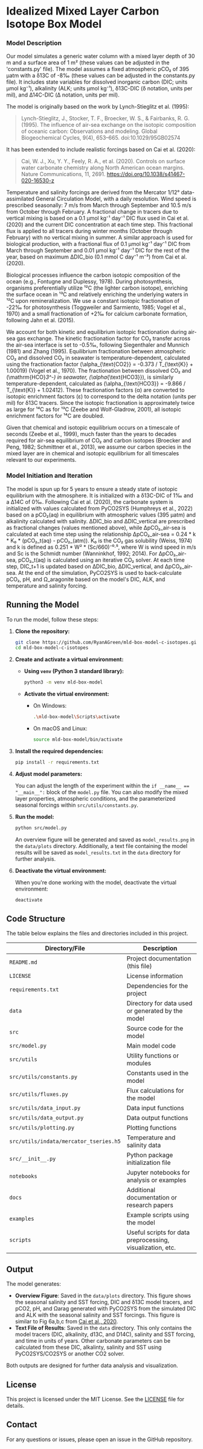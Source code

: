 # Idealized Mixed Layer Carbon Isotope Box Model

### Model Description

Our model simulates a generic water column with a mixed layer depth of 30 m and a surface area of 1 m² (these values can be adjusted in the 'constants.py' file). The model assumes a fixed atmospheric pCO₂ of 395 μatm with a δ13C of -8‰ (these values can be adjusted in the constants.py file). It includes state variables for dissolved inorganic carbon (DIC; units µmol kg⁻¹), alkalinity (ALK; units µmol kg⁻¹), δ13C-DIC (δ notation, units per mil), and Δ14C-DIC (Δ notation, units per mil).

The model is originally based on the work by Lynch-Stieglitz et al. (1995):

> Lynch-Stieglitz, J., Stocker, T. F., Broecker, W. S., & Fairbanks, R. G. (1995). The influence of air-sea exchange on the isotopic composition of oceanic carbon: Observations and modeling. Global Biogeochemical Cycles, 9(4), 653–665. doi:10.1029/95GB02574

It has been extended to include realistic forcings based on Cai et al. (2020):

> Cai, W. J., Xu, Y. Y., Feely, R. A., et al. (2020). Controls on surface water carbonate chemistry along North American ocean margins. Nature Communications, 11, 2691. https://doi.org/10.1038/s41467-020-16530-z

Temperature and salinity forcings are derived from the Mercator 1/12° data-assimilated General Circulation Model, with a daily resolution. Wind speed is prescribed seasonally: 7 m/s from March through September and 10.5 m/s from October through February. A fractional change in tracers due to vertical mixing is based on a 0.1 µmol kg⁻¹ day⁻¹ DIC flux used in Cai et al. (2020) and the current DIC concentration at each time step. This fractional flux is applied to all tracers during winter months (October through February) with no vertical mixing in summer. A similar approach is used for biological production, with a fractional flux of 0.1 µmol kg⁻¹ day⁻¹ DIC from March through September and 0.01 µmol kg⁻¹ day⁻¹ DIC for the rest of the year, based on maximum ΔDIC_bio (0.1 mmol C day⁻¹ m⁻³) from Cai et al. (2020).

Biological processes influence the carbon isotopic composition of the ocean (e.g., Fontugne and Duplessy, 1978). During photosynthesis, organisms preferentially utilize ¹²C (the lighter carbon isotope), enriching the surface ocean in ¹³C and relatively enriching the underlying waters in ¹²C upon remineralization. We use a constant isotopic fractionation of -22‰ for photosynthesis (Toggweiler and Sarmiento, 1985; Vogel et al., 1970) and a small fractionation of +2‰ for calcium carbonate formation, following Jahn et al. (2015).

We account for both kinetic and equilibrium isotopic fractionation during air-sea gas exchange. The kinetic fractionation factor for CO₂ transfer across the air-sea interface is set to -0.5‰, following Siegenthaler and Munnich (1981) and Zhang (1995). Equilibrium fractionation between atmospheric CO₂ and dissolved CO₂ in seawater is temperature-dependent, calculated using the fractionation factor \(\alpha_{\text{CO2}} = -0.373 / T_{\text{K}} + 1.00019\) (Vogel et al., 1970). The fractionation between dissolved CO₂ and \(\mathrm{HCO}_3^-\) in seawater, \(\alpha_{\text{HCO3}}\), is similarly temperature-dependent, calculated as \(\alpha_{\text{HCO3}} = -9.866 / T_{\text{K}} + 1.02412\). These fractionation factors (α) are converted to isotopic enrichment factors (ε) to correspond to the delta notation (units per mil) for δ13C tracers. Since the isotopic fractionation is approximately twice as large for ¹⁴C as for ¹³C (Zeebe and Wolf-Gladrow, 2001), all isotopic enrichment factors for ¹⁴C are doubled.

Given that chemical and isotopic equilibrium occurs on a timescale of seconds (Zeebe et al., 1999), much faster than the years to decades required for air-sea equilibrium of CO₂ and carbon isotopes (Broecker and Peng, 1982; Schmittner et al., 2013), we assume our carbon species in the mixed layer are in chemical and isotopic equilibrium for all timescales relevant to our experiments.

### Model Initiation and Iteration

The model is spun up for 5 years to ensure a steady state of isotopic equilibrium with the atmosphere. It is initialized with a δ13C-DIC of 1‰ and a Δ14C of 0‰. Following Cai et al. (2020), the carbonate system is initialized with values calculated from PyCO2SYS (Humphreys et al., 2022) based on a pCO₂(aq) in equilibrium with atmospheric values (395 μatm) and alkalinity calculated with salinity. ΔDIC_bio and ΔDIC_vertical are prescribed as fractional changes (values mentioned above), while ΔpCO₂_air-sea is calculated at each time step using the relationship ΔpCO₂_air-sea = 0.24 * k * K₀ * (pCO₂_t(aq) - pCO₂_(atm)). K₀ is the CO₂ gas solubility (Weiss, 1974) and k is defined as 0.251 * W² * (Sc/660)⁻⁰·⁵, where W is wind speed in m/s and Sc is the Schmidt number (Wanninkhof, 1992; 2014). For ΔpCO₂_air-sea, pCO₂_t(aq) is calculated using an iterative CO₂ solver. At each time step, DIC_t+1 is updated based on ΔDIC_bio, ΔDIC_vertical, and ΔpCO₂_air-sea. At the end of the simulation, PyCO2SYS is used to back-calculate pCO₂, pH, and Ω_aragonite based on the model's DIC, ALK, and temperature and salinity forcing.


## Running the Model

To run the model, follow these steps:

1. **Clone the repository:**

    ```bash
    git clone https://github.com/RyanAGreen/mld-box-model-c-isotopes.git
    cd mld-box-model-c-isotopes
    ```

2. **Create and activate a virtual environment:**

    - **Using `venv` (Python 3 standard library):**

      ```bash
      python3 -m venv mld-box-model
      ```

    - **Activate the virtual environment:**

      - On Windows:

        ```bash
        .\mld-box-model\Scripts\activate
        ```

      - On macOS and Linux:

        ```bash
        source mld-box-model/bin/activate
        ```

3. **Install the required dependencies:**

    ```bash
    pip install -r requirements.txt
    ```

4. **Adjust model parameters:**
   
    You can adjust the length of the experiment within the `if __name__ == "__main__":` block of the `model.py` file. You can also modify the mixed layer properties, atmospheric conditions, and the parameterized seasonal forcings within `src/utils/constants.py`.

5. **Run the model:**

    ```bash
    python src/model.py
    ```
    An overview figure will be generated and saved as `model_results.png` in the `data/plots` directory. Additionally, a text file containing the model results will be saved as `model_results.txt` in the `data` directory for further analysis.

6. **Deactivate the virtual environment:**

    When you're done working with the model, deactivate the virtual environment:

    ```bash
    deactivate
    ```

## Code Structure

The table below explains the files and directories included in this project.

| Directory/File | Description |
|---|---|
| `README.md` | Project documentation (this file) |
| `LICENSE` | License information |
| `requirements.txt` | Dependencies for the project |
| `data` | Directory for data used or generated by the model |
| `src` | Source code for the model |
| `src/model.py` | Main model code |
| `src/utils` | Utility functions or modules |
| `src/utils/constants.py` | Constants used in the model |
| `src/utils/fluxes.py` | Flux calculations for the model |
| `src/utils/data_input.py` | Data input functions |
| `src/utils/data_output.py` | Data output functions |
| `src/utils/plotting.py` | Plotting functions |
| `src/utils/indata/mercator_tseries.h5` | Temperature and salinity data |
| `src/__init__.py` | Python package initialization file |
| `notebooks` | Jupyter notebooks for analysis or examples |
| `docs` | Additional documentation or research papers |
| `examples` | Example scripts using the model |
| `scripts` | Useful scripts for data preprocessing, visualization, etc. |

## Output

The model generates:

- **Overview Figure**: Saved in the `data/plots` directory. This figure shows the seasonal salinity and SST forcing, DIC and δ13C model tracers, and pCO2, pH, and Ωarag generated with PyCO2SYS from the simulated DIC and ALK with the seasonal salinity and SST forcings. This figure is similar to Fig 6a,b,c from [Cai et al., 2020](https://doi.org/10.1038/s41467-020-16530-z).
- **Text File of Results**: Saved in the `data` directory. This only contains the model tracers (DIC, alkalinity, d13C, and D14C), salinity and SST forcing, and time in units of years. Other carbonate parameters can be calculated from these DIC, alkalinty, salinity and SST using PyCO2SYS/CO2SYS or another CO2 solver.  

Both outputs are designed for further data analysis and visualization.

## License

This project is licensed under the MIT License. See the [LICENSE](LICENSE) file for details.

## Contact

For any questions or issues, please open an issue in the GitHub repository.
